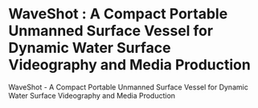 # WaveShot : A Compact Portable Unmanned Surface Vessel for Dynamic Water Surface Videography and Media Production
WaveShot - A Compact Portable Unmanned Surface Vessel for Dynamic Water Surface Videography and Media Production
